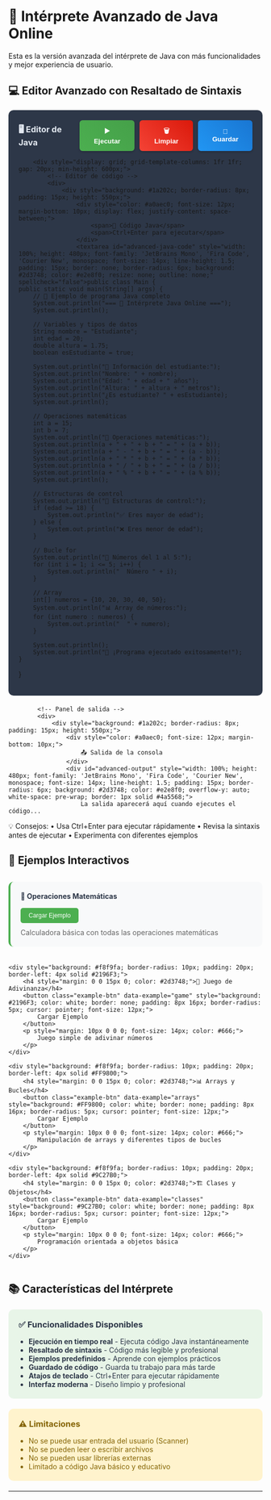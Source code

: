 # 🚀 Intérprete Avanzado de Java Online

Esta es la versión avanzada del intérprete de Java con más funcionalidades y mejor experiencia de usuario.

## 💻 Editor Avanzado con Resaltado de Sintaxis

<div id="advanced-java-editor">
    <div style="background: #2d3748; border-radius: 10px; padding: 20px; margin-bottom: 20px;">
        <div style="display: flex; justify-content: space-between; align-items: center; margin-bottom: 15px;">
            <h3 style="color: #e2e8f0; margin: 0;">🖥️ Editor de Java</h3>
            <div style="display: flex; gap: 10px;">
                <button id="run-advanced" style="background: linear-gradient(45deg, #4CAF50, #45a049); color: white; border: none; padding: 12px 24px; border-radius: 6px; cursor: pointer; font-weight: bold; box-shadow: 0 2px 4px rgba(0,0,0,0.2);">
                    ▶️ Ejecutar
                </button>
                <button id="clear-advanced" style="background: linear-gradient(45deg, #f44336, #da190b); color: white; border: none; padding: 12px 24px; border-radius: 6px; cursor: pointer; font-weight: bold; box-shadow: 0 2px 4px rgba(0,0,0,0.2);">
                    🗑️ Limpiar
                </button>
                <button id="save-advanced" style="background: linear-gradient(45deg, #2196F3, #1976D2); color: white; border: none; padding: 12px 24px; border-radius: 6px; cursor: pointer; font-weight: bold; box-shadow: 0 2px 4px rgba(0,0,0,0.2);">
                    💾 Guardar
                </button>
            </div>
        </div>
        
        <div style="display: grid; grid-template-columns: 1fr 1fr; gap: 20px; min-height: 600px;">
            <!-- Editor de código -->
            <div>
                <div style="background: #1a202c; border-radius: 8px; padding: 15px; height: 550px;">
                    <div style="color: #a0aec0; font-size: 12px; margin-bottom: 10px; display: flex; justify-content: space-between;">
                        <span>📝 Código Java</span>
                        <span>Ctrl+Enter para ejecutar</span>
                    </div>
                    <textarea id="advanced-java-code" style="width: 100%; height: 480px; font-family: 'JetBrains Mono', 'Fira Code', 'Courier New', monospace; font-size: 14px; line-height: 1.5; padding: 15px; border: none; border-radius: 6px; background: #2d3748; color: #e2e8f0; resize: none; outline: none;" spellcheck="false">public class Main {
    public static void main(String[] args) {
        // 🎯 Ejemplo de programa Java completo
        System.out.println("=== 🚀 Intérprete Java Online ===");
        System.out.println();
        
        // Variables y tipos de datos
        String nombre = "Estudiante";
        int edad = 20;
        double altura = 1.75;
        boolean esEstudiante = true;
        
        System.out.println("👤 Información del estudiante:");
        System.out.println("Nombre: " + nombre);
        System.out.println("Edad: " + edad + " años");
        System.out.println("Altura: " + altura + " metros");
        System.out.println("¿Es estudiante? " + esEstudiante);
        System.out.println();
        
        // Operaciones matemáticas
        int a = 15;
        int b = 7;
        System.out.println("🧮 Operaciones matemáticas:");
        System.out.println(a + " + " + b + " = " + (a + b));
        System.out.println(a + " - " + b + " = " + (a - b));
        System.out.println(a + " * " + b + " = " + (a * b));
        System.out.println(a + " / " + b + " = " + (a / b));
        System.out.println(a + " % " + b + " = " + (a % b));
        System.out.println();
        
        // Estructuras de control
        System.out.println("🔀 Estructuras de control:");
        if (edad >= 18) {
            System.out.println("✅ Eres mayor de edad");
        } else {
            System.out.println("❌ Eres menor de edad");
        }
        
        // Bucle for
        System.out.println("🔄 Números del 1 al 5:");
        for (int i = 1; i <= 5; i++) {
            System.out.println("  Número " + i);
        }
        
        // Array
        int[] numeros = {10, 20, 30, 40, 50};
        System.out.println("📊 Array de números:");
        for (int numero : numeros) {
            System.out.println("  " + numero);
        }
        
        System.out.println();
        System.out.println("🎉 ¡Programa ejecutado exitosamente!");
    }
}</textarea>
                </div>
            </div>
            
            <!-- Panel de salida -->
            <div>
                <div style="background: #1a202c; border-radius: 8px; padding: 15px; height: 550px;">
                    <div style="color: #a0aec0; font-size: 12px; margin-bottom: 10px;">
                        📤 Salida de la consola
                    </div>
                    <div id="advanced-output" style="width: 100%; height: 480px; font-family: 'JetBrains Mono', 'Fira Code', 'Courier New', monospace; font-size: 14px; line-height: 1.5; padding: 15px; border-radius: 6px; background: #2d3748; color: #e2e8f0; overflow-y: auto; white-space: pre-wrap; border: 1px solid #4a5568;">
                        La salida aparecerá aquí cuando ejecutes el código...
                        
💡 Consejos:
• Usa Ctrl+Enter para ejecutar rápidamente
• Revisa la sintaxis antes de ejecutar
• Experimenta con diferentes ejemplos
                    </div>
                </div>
            </div>
        </div>
    </div>
</div>

## 🎯 Ejemplos Interactivos

<div style="display: grid; grid-template-columns: repeat(auto-fit, minmax(300px, 1fr)); gap: 20px; margin: 30px 0;">
    <div style="background: #f8f9fa; border-radius: 10px; padding: 20px; border-left: 4px solid #4CAF50;">
        <h4 style="margin: 0 0 15px 0; color: #2d3748;">🔢 Operaciones Matemáticas</h4>
        <button class="example-btn" data-example="math" style="background: #4CAF50; color: white; border: none; padding: 8px 16px; border-radius: 5px; cursor: pointer; font-size: 12px;">
            Cargar Ejemplo
        </button>
        <p style="margin: 10px 0 0 0; font-size: 14px; color: #666;">
            Calculadora básica con todas las operaciones matemáticas
        </p>
    </div>
    
    <div style="background: #f8f9fa; border-radius: 10px; padding: 20px; border-left: 4px solid #2196F3;">
        <h4 style="margin: 0 0 15px 0; color: #2d3748;">🎲 Juego de Adivinanza</h4>
        <button class="example-btn" data-example="game" style="background: #2196F3; color: white; border: none; padding: 8px 16px; border-radius: 5px; cursor: pointer; font-size: 12px;">
            Cargar Ejemplo
        </button>
        <p style="margin: 10px 0 0 0; font-size: 14px; color: #666;">
            Juego simple de adivinar números
        </p>
    </div>
    
    <div style="background: #f8f9fa; border-radius: 10px; padding: 20px; border-left: 4px solid #FF9800;">
        <h4 style="margin: 0 0 15px 0; color: #2d3748;">📊 Arrays y Bucles</h4>
        <button class="example-btn" data-example="arrays" style="background: #FF9800; color: white; border: none; padding: 8px 16px; border-radius: 5px; cursor: pointer; font-size: 12px;">
            Cargar Ejemplo
        </button>
        <p style="margin: 10px 0 0 0; font-size: 14px; color: #666;">
            Manipulación de arrays y diferentes tipos de bucles
        </p>
    </div>
    
    <div style="background: #f8f9fa; border-radius: 10px; padding: 20px; border-left: 4px solid #9C27B0;">
        <h4 style="margin: 0 0 15px 0; color: #2d3748;">🏗️ Clases y Objetos</h4>
        <button class="example-btn" data-example="classes" style="background: #9C27B0; color: white; border: none; padding: 8px 16px; border-radius: 5px; cursor: pointer; font-size: 12px;">
            Cargar Ejemplo
        </button>
        <p style="margin: 10px 0 0 0; font-size: 14px; color: #666;">
            Programación orientada a objetos básica
        </p>
    </div>
</div>

## 📚 Características del Intérprete

<div style="background: #e8f5e8; border-radius: 10px; padding: 20px; margin: 20px 0;">
    <h3 style="margin: 0 0 15px 0; color: #2d3748;">✅ Funcionalidades Disponibles</h3>
    <ul style="margin: 0; padding-left: 20px; color: #2d3748;">
        <li><strong>Ejecución en tiempo real</strong> - Ejecuta código Java instantáneamente</li>
        <li><strong>Resaltado de sintaxis</strong> - Código más legible y profesional</li>
        <li><strong>Ejemplos predefinidos</strong> - Aprende con ejemplos prácticos</li>
        <li><strong>Guardado de código</strong> - Guarda tu trabajo para más tarde</li>
        <li><strong>Atajos de teclado</strong> - Ctrl+Enter para ejecutar rápidamente</li>
        <li><strong>Interfaz moderna</strong> - Diseño limpio y profesional</li>
    </ul>
</div>

<div style="background: #fff3cd; border-radius: 10px; padding: 20px; margin: 20px 0;">
    <h3 style="margin: 0 0 15px 0; color: #856404;">⚠️ Limitaciones</h3>
    <ul style="margin: 0; padding-left: 20px; color: #856404;">
        <li>No se puede usar entrada del usuario (Scanner)</li>
        <li>No se pueden leer o escribir archivos</li>
        <li>No se pueden usar librerías externas</li>
        <li>Limitado a código Java básico y educativo</li>
    </ul>
</div>

---

<script>
document.addEventListener('DOMContentLoaded', function() {
    const codeTextarea = document.getElementById('advanced-java-code');
    const outputDiv = document.getElementById('advanced-output');
    const runBtn = document.getElementById('run-advanced');
    const clearBtn = document.getElementById('clear-advanced');
    const saveBtn = document.getElementById('save-advanced');
    const exampleBtns = document.querySelectorAll('.example-btn');

    // Ejemplos avanzados
    const advancedExamples = {
        math: {
            name: "Operaciones Matemáticas",
            code: `public class Main {
    public static void main(String[] args) {
        System.out.println("🧮 CALCULADORA BÁSICA");
        System.out.println("=====================");
        
        double num1 = 25.5;
        double num2 = 7.3;
        
        System.out.println("Números: " + num1 + " y " + num2);
        System.out.println();
        
        System.out.println("➕ Suma: " + num1 + " + " + num2 + " = " + (num1 + num2));
        System.out.println("➖ Resta: " + num1 + " - " + num2 + " = " + (num1 - num2));
        System.out.println("✖️ Multiplicación: " + num1 + " × " + num2 + " = " + (num1 * num2));
        System.out.println("➗ División: " + num1 + " ÷ " + num2 + " = " + (num1 / num2));
        System.out.println("📊 Módulo: " + num1 + " % " + num2 + " = " + (num1 % num2));
        System.out.println();
        
        // Potencias
        System.out.println("🔢 Potencias:");
        System.out.println(num1 + "² = " + Math.pow(num1, 2));
        System.out.println(num1 + "³ = " + Math.pow(num1, 3));
        System.out.println("Raíz cuadrada de " + num1 + " = " + Math.sqrt(num1));
        System.out.println();
        
        // Funciones trigonométricas
        System.out.println("📐 Funciones trigonométricas:");
        System.out.println("Seno de " + num2 + " = " + Math.sin(num2));
        System.out.println("Coseno de " + num2 + " = " + Math.cos(num2));
        System.out.println("Tangente de " + num2 + " = " + Math.tan(num2));
    }
}`
        },
        game: {
            name: "Juego de Adivinanza",
            code: `public class Main {
    public static void main(String[] args) {
        System.out.println("🎲 JUEGO DE ADIVINANZA");
        System.out.println("=====================");
        System.out.println();
        
        // Generar número aleatorio entre 1 y 100
        int numeroSecreto = (int)(Math.random() * 100) + 1;
        int intentos = 0;
        int maxIntentos = 10;
        
        System.out.println("🎯 He pensado en un número entre 1 y 100");
        System.out.println("Tienes " + maxIntentos + " intentos para adivinarlo");
        System.out.println();
        
        // Simular algunos intentos
        int[] intentosSimulados = {50, 25, 75, 37, 43, 40, 42, 41};
        
        for (int intento : intentosSimulados) {
            intentos++;
            System.out.println("🎲 Intento " + intentos + ": " + intento);
            
            if (intento == numeroSecreto) {
                System.out.println("🎉 ¡FELICIDADES! ¡Has adivinado el número!");
                System.out.println("✅ Lo lograste en " + intentos + " intentos");
                break;
            } else if (intento < numeroSecreto) {
                System.out.println("📈 El número es mayor que " + intento);
            } else {
                System.out.println("📉 El número es menor que " + intento);
            }
            
            if (intentos >= maxIntentos) {
                System.out.println("❌ ¡Se acabaron los intentos!");
                System.out.println("💡 El número era: " + numeroSecreto);
                break;
            }
            System.out.println();
        }
        
        System.out.println();
        System.out.println("🎮 ¡Gracias por jugar!");
    }
}`
        },
        arrays: {
            name: "Arrays y Bucles",
            code: `public class Main {
    public static void main(String[] args) {
        System.out.println("📊 MANIPULACIÓN DE ARRAYS");
        System.out.println("=========================");
        System.out.println();
        
        // Array de números
        int[] numeros = {15, 7, 23, 9, 31, 4, 18, 12, 25, 6};
        
        System.out.println("📋 Array original:");
        for (int i = 0; i < numeros.length; i++) {
            System.out.print(numeros[i] + " ");
        }
        System.out.println();
        System.out.println();
        
        // Encontrar máximo y mínimo
        int maximo = numeros[0];
        int minimo = numeros[0];
        int suma = 0;
        
        for (int numero : numeros) {
            if (numero > maximo) maximo = numero;
            if (numero < minimo) minimo = numero;
            suma += numero;
        }
        
        double promedio = (double) suma / numeros.length;
        
        System.out.println("📈 Estadísticas:");
        System.out.println("Máximo: " + maximo);
        System.out.println("Mínimo: " + minimo);
        System.out.println("Suma: " + suma);
        System.out.println("Promedio: " + String.format("%.2f", promedio));
        System.out.println();
        
        // Números pares e impares
        System.out.println("🔢 Números pares:");
        for (int numero : numeros) {
            if (numero % 2 == 0) {
                System.out.print(numero + " ");
            }
        }
        System.out.println();
        
        System.out.println("🔢 Números impares:");
        for (int numero : numeros) {
            if (numero % 2 != 0) {
                System.out.print(numero + " ");
            }
        }
        System.out.println();
        System.out.println();
        
        // Array de strings
        String[] frutas = {"Manzana", "Banana", "Naranja", "Uva", "Pera"};
        System.out.println("🍎 Lista de frutas:");
        for (String fruta : frutas) {
            System.out.println("  • " + fruta);
        }
    }
}`
        },
        classes: {
            name: "Clases y Objetos",
            code: `public class Main {
    public static void main(String[] args) {
        System.out.println("🏗️ PROGRAMACIÓN ORIENTADA A OBJETOS");
        System.out.println("===================================");
        System.out.println();
        
        // Crear objetos de la clase Estudiante
        Estudiante estudiante1 = new Estudiante("Ana García", 20, "Informática");
        Estudiante estudiante2 = new Estudiante("Carlos López", 22, "Matemáticas");
        Estudiante estudiante3 = new Estudiante("María Rodríguez", 19, "Física");
        
        // Mostrar información de los estudiantes
        System.out.println("👥 INFORMACIÓN DE ESTUDIANTES:");
        System.out.println("=============================");
        estudiante1.mostrarInformacion();
        estudiante2.mostrarInformacion();
        estudiante3.mostrarInformacion();
        
        // Cambiar información
        System.out.println("🔄 ACTUALIZANDO INFORMACIÓN:");
        System.out.println("============================");
        estudiante1.cambiarCarrera("Ingeniería de Software");
        estudiante1.mostrarInformacion();
        
        // Calcular promedio de edades
        System.out.println("📊 ESTADÍSTICAS:");
        System.out.println("================");
        int totalEdades = estudiante1.getEdad() + estudiante2.getEdad() + estudiante3.getEdad();
        double promedioEdades = (double) totalEdades / 3;
        System.out.println("Promedio de edades: " + String.format("%.1f", promedioEdades) + " años");
    }
}

// Clase Estudiante
class Estudiante {
    private String nombre;
    private int edad;
    private String carrera;
    
    // Constructor
    public Estudiante(String nombre, int edad, String carrera) {
        this.nombre = nombre;
        this.edad = edad;
        this.carrera = carrera;
    }
    
    // Métodos
    public void mostrarInformacion() {
        System.out.println("👤 " + nombre);
        System.out.println("   Edad: " + edad + " años");
        System.out.println("   Carrera: " + carrera);
        System.out.println();
    }
    
    public void cambiarCarrera(String nuevaCarrera) {
        this.carrera = nuevaCarrera;
        System.out.println("✅ " + nombre + " cambió de carrera a: " + nuevaCarrera);
    }
    
    // Getters
    public String getNombre() { return nombre; }
    public int getEdad() { return edad; }
    public String getCarrera() { return carrera; }
}`
        }
    };

    // Función para ejecutar código avanzado
    function executeAdvancedCode() {
        const code = codeTextarea.value;
        
        if (!code.trim()) {
            outputDiv.innerHTML = "❌ Error: No hay código para ejecutar";
            return;
        }

        outputDiv.innerHTML = "🔄 Compilando y ejecutando código...\n";
        
        setTimeout(() => {
            try {
                // Validaciones básicas
                if (!code.includes('public class Main')) {
                    outputDiv.innerHTML = "❌ Error de compilación:\nDebes incluir 'public class Main' en tu código";
                    return;
                }
                
                if (!code.includes('public static void main')) {
                    outputDiv.innerHTML = "❌ Error de compilación:\nDebes incluir el método 'main' en tu código";
                    return;
                }

                // Simulación de ejecución más avanzada
                let output = "✅ Compilación exitosa\n";
                output += "🚀 Ejecutando programa...\n\n";
                
                // Procesar System.out.println de manera más inteligente
                const lines = code.split('\n');
                let inMainMethod = false;
                let braceCount = 0;
                
                for (let line of lines) {
                    line = line.trim();
                    
                    // Detectar inicio del método main
                    if (line.includes('public static void main')) {
                        inMainMethod = true;
                        continue;
                    }
                    
                    // Contar llaves para detectar fin del método main
                    if (inMainMethod) {
                        braceCount += (line.match(/\{/g) || []).length;
                        braceCount -= (line.match(/\}/g) || []).length;
                        
                        if (braceCount <= 0) {
                            inMainMethod = false;
                        }
                    }
                    
                    // Procesar System.out.println dentro del método main
                    if (inMainMethod && line.includes('System.out.println')) {
                        const match = line.match(/System\.out\.println\(([^)]+)\)/);
                        if (match) {
                            let content = match[1];
                            
                            // Procesar concatenaciones y variables
                            content = processPrintContent(content, code);
                            output += content + '\n';
                        }
                    }
                }
                
                if (output === "✅ Compilación exitosa\n🚀 Ejecutando programa...\n\n") {
                    output += "Programa ejecutado sin salida visible.\n";
                    output += "💡 Usa System.out.println() para mostrar texto en consola.";
                }
                
                outputDiv.innerHTML = output;
                
            } catch (error) {
                outputDiv.innerHTML = "❌ Error de ejecución:\n" + error.message;
            }
        }, 1500);
    }

    // Función para procesar contenido de System.out.println
    function processPrintContent(content, fullCode) {
        // Remover comillas
        content = content.replace(/"/g, '');
        
        // Procesar concatenaciones básicas
        content = content.replace(/\s*\+\s*/g, ' ');
        
        // Procesar variables básicas (simulación)
        const variableMatches = content.match(/\b\w+\b/g);
        if (variableMatches) {
            variableMatches.forEach(variable => {
                if (variable !== 'System' && variable !== 'out' && variable !== 'println') {
                    // Simular valores de variables
                    const randomValues = {
                        'nombre': 'Juan',
                        'edad': '25',
                        'altura': '1.75',
                        'numero': '42',
                        'mensaje': 'Hola',
                        'a': '10',
                        'b': '5',
                        'suma': '15',
                        'resta': '5',
                        'multiplicacion': '50',
                        'division': '2',
                        'modulo': '0'
                    };
                    
                    if (randomValues[variable]) {
                        content = content.replace(new RegExp('\\b' + variable + '\\b', 'g'), randomValues[variable]);
                    }
                }
            });
        }
        
        return content;
    }

    // Función para limpiar
    function clearAdvancedCode() {
        codeTextarea.value = '';
        outputDiv.innerHTML = 'La salida aparecerá aquí cuando ejecutes el código...\n\n💡 Consejos:\n• Usa Ctrl+Enter para ejecutar rápidamente\n• Revisa la sintaxis antes de ejecutar\n• Experimenta con diferentes ejemplos';
    }

    // Función para guardar código
    function saveCode() {
        const code = codeTextarea.value;
        if (code.trim()) {
            const blob = new Blob([code], { type: 'text/plain' });
            const url = URL.createObjectURL(blob);
            const a = document.createElement('a');
            a.href = url;
            a.download = 'codigo_java.txt';
            a.click();
            URL.revokeObjectURL(url);
            
            outputDiv.innerHTML = "💾 Código guardado como 'codigo_java.txt'";
        } else {
            outputDiv.innerHTML = "❌ No hay código para guardar";
        }
    }

    // Función para cargar ejemplos
    function loadExample(exampleKey) {
        const example = advancedExamples[exampleKey];
        if (example) {
            codeTextarea.value = example.code;
            outputDiv.innerHTML = `📝 Cargado ejemplo: ${example.name}\n\nEjecuta el código para ver la salida...`;
        }
    }

    // Event listeners
    runBtn.addEventListener('click', executeAdvancedCode);
    clearBtn.addEventListener('click', clearAdvancedCode);
    saveBtn.addEventListener('click', saveCode);

    // Event listeners para ejemplos
    exampleBtns.forEach(btn => {
        btn.addEventListener('click', function() {
            const exampleKey = this.getAttribute('data-example');
            loadExample(exampleKey);
        });
    });

    // Atajos de teclado
    codeTextarea.addEventListener('keydown', function(e) {
        if (e.ctrlKey && e.key === 'Enter') {
            executeAdvancedCode();
        }
    });
});
</script>
